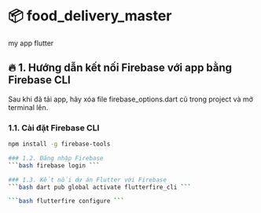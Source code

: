 # 📦 food_delivery_master
my app flutter  

## 🔥 1. Hướng dẫn kết nối Firebase với app bằng Firebase CLI
Sau khi đã tải app, hãy xóa file firebase_options.dart cũ trong project và mở terminal lên.

### 1.1. Cài đặt Firebase CLI
```bash
npm install -g firebase-tools

### 1.2. Đăng nhập Firebase
```bash firebase login ```

### 1.3. Kết nối dự án Flutter với Firebase
```bash dart pub global activate flutterfire_cli ```

```bash flutterfire configure ```



